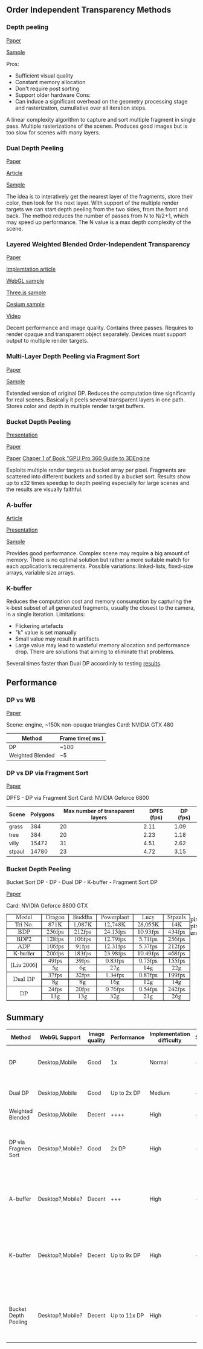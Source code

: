 ## Order Independent Transparency Methods 

### Depth peeling
[Paper](https://my.eng.utah.edu/~cs5610/handouts/order_independent_transparency.pdf)

[Sample](https://raw.githack.com/pailhead/three.js/depth-peel-stencil/examples/webgl_materials_depthpeel.html)

Pros: 
 - Sufficient visual quality
 - Constant memory allocation
 - Don't require post sorting
 - Support older hardware
Cons:
 - Can induce a significant overhead on the geometry processing stage and rasterization, cumullative over all iteration steps.

A linear complexity algorithm to capture and sort multiple fragment in single pass. Multiple rasterizations of the scenes. Produces good images but is too slow for scenes with many layers.

### Dual Depth Peeling 
[Paper](https://my.eng.utah.edu/~cs5610/handouts/DualDepthPeeling.pdf)

[Article](https://medium.com/@shrekshao_71662/dual-depth-peeling-implementation-in-webgl-11baa061ba4b)

[Sample](https://tsherif.github.io/webgl2examples/oit-dual-depth-peeling.html)

The idea is to interatively get the nearest layer of the fragments, store their color, then look for the next layer. With support of the multiple render targets we can start depth peeling from the two sides, from the front and back. The method reduces the number of passes from N to N/2+1, which may speed up performance. The N value is a max depth complexity of the scene.

### Layered Weighted Blended Order-Independent Transparency
[Paper](https://jcgt.org/published/0002/02/09)

[Implemtation article](http://casual-effects.blogspot.com/2015/03/implemented-weighted-blended-order.html)

[WebGL sample](https://tsherif.github.io/webgl2examples/oit.html)

[Three.js sample](https://raw.githack.com/arose/three.js/oit/examples/webgl_oit.html)

[Cesium sample](http://bagnell.github.io/cesium/Apps/Sandcastle/gallery/OIT.html)

[Video](https://youtu.be/axvmoEqcTp8)

Decent performance and image quality. Contains three passes. Requires to render opaque and transparent object separately. Devices must support output to multiple render targets.

### Multi-Layer Depth Peeling via Fragment Sort

[Paper](https://www.microsoft.com/en-us/research/wp-content/uploads/2006/06/tr-2006-81.pdf)

[Sample](?)

Extended version of original DP. Reduces the computation time significantly for real scenes. Basically it peels several transparent layers in one path. Stores color and depth in multiple render target buffers.

### Bucket Depth Peeling

[Presentation](https://www.highperformancegraphics.org/previous/www_2009/presentations/liu-bucket.pdf)

[Paper](https://www.semanticscholar.org/paper/Efficient-depth-peeling-via-bucket-sort-Liu-Huang/978a83ddf48c59f18529d69a9a1d0f0428881db0)

[Paper](https://drive.google.com/file/d/12JYmusKSvpsdVua1emdqIPJTY7vBFKzq/view)
[Chaper 1 of Book "GPU Pro 360 Guide to 3DEngine](https://drive.google.com/file/d/1199PPCQka5oFZq9_Q09htGEeriLLnPO6/view)

Exploits multiple render targets as bucket array per pixel. Fragments are scattered into different buckets and sorted by a bucket sort. Results show up to x32 times speedup to depth peeling especially for large scenes and the results are visually faithful.

### A-buffer

[Article](https://blog.icare3d.org/2010/06/fast-and-accurate-single-pass-buffer.html)

[Presentation](https://github.com/cgaueb/MFR/blob/master/Multimedia/EG2020_STAR_presentation.pptx)

[Sample](?)

Provides good performance. Complex scene may require a big amount of memory. There is no optimal solution but rather a more suitable match for each application’s requirements. Possible variations: linked-lists, fixed-size arrays, variable size arrays.

### K-buffer

Reduces the computation cost and memory consumption by capturing the k-best subset of all generated fragments, usually the closest to the camera, in a single iteration.
Limitations:
- Flickering artefacts
- "k" value is set manually
- Small value may result in artifacts
- Large value may lead to wasteful memory allocation and performance drop.
There are solutions that aiming to eliminate that problems.

Several times faster than Dual DP accordinly to testing [results](https://www.highperformancegraphics.org/previous/www_2009/presentations/liu-bucket.pdf).

## Performance

### DP vs WB

[Paper](https://graphics.tudelft.nl/Publications-new/2021/FEE21/layered_weighted_blended_order_independent_transparency.pdf)

Scene: engine, ~150k  non-opaque triangles
Card: NVIDIA GTX 480

| Method           | Frame time( ms ) |
| ---------------- | ---------------- |
| DP               | ~100             |
| Weighted Blended | ~5               |

### DP vs DP via Fragment Sort

[Paper](https://www.microsoft.com/en-us/research/wp-content/uploads/2006/06/tr-2006-81.pdf)

DPFS - DP via Fragment Sort
Card: NVIDIA Geforce 6800

| Scene  | Polygons | Max number of transparent layers | DPFS (fps) | DP (fps) |
| ------ | -------- | -------------------------------- | ---------- | -------- |
| grass  | 384      | 20                               | 2.11       | 1.09     |
| tree   | 384      | 20                               | 2.23       | 1.18     |
| villy  | 15472    | 31                               | 4.51       | 2.62     |
| stpaul | 14780    | 23                               | 4.72       | 3.15     |


### Bucket Depth Peeling

Bucket Sort DP - DP - Dual DP - K-buffer - Fragment Sort DP

[Paper](https://www.highperformancegraphics.org/previous/www_2009/presentations/liu-bucket.pdf)

Card: NVIDIA Geforce 8800 GTX

![](./BucketSort.png)


## Summary

| Method               | WebGL Support    | Image quality | Performance  | Implementation difficulty | Sample | Description                                                                                                   |
| -------------------- | ---------------- | ------------- | ------------ | ------------------------- | ------ | ------------------------------------------------------------------------------------------------------------- |
| DP                   | Desktop,Mobile   | Good          | 1x           | Normal                    | +      | Produces good images but is too slow for scenes with many layers                                              |
| Dual DP              | Desktop,Mobile   | Good          | Up to 2x DP  | Medium                    | +      | Faster implementation of depth peeling                                                                        |
| Weighted Blended     | Desktop,Mobile   | Decent        | ++++         | High                      | +      | Happy medium of cost/fidelity                                                                                 |
| DP via Fragmen Sort  | Desktop?,Mobile? | Good          | 2x DP        | High                      | -      | Extended version of original DP. Reduces the computation time significantly for real scenes                   |
| A-buffer             | Desktop?,Mobile? | Decent        | +++          | High                      | -      | Provides good performance. Complex scene may require a big amount of memory                                   |
| K-buffer             | Desktop?,Mobile? | Decent        | Up to 9x DP  | High                      | -      | Reduces the computation cost and memory consumption by capturing the k-best subset of all generated fragments |
| Bucket Depth Peeling | Desktop?,Mobile? | Decent        | Up to 11x DP | High                      | -      | Uses power of MRT to speedup depth peeling up to 32 times. Provides faithful visual results                   |

<!-- Methods in the order in which they should be tested on real project:
1. Dual DP 
2. Weighted Blended
3. DP via Fragmen Sort -->


